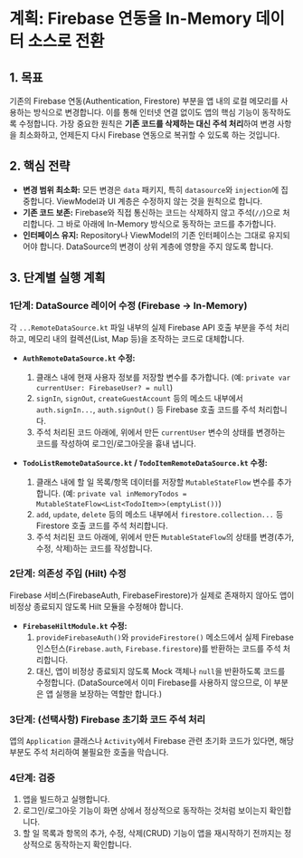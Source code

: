 # 계획: Firebase 연동을 In-Memory 데이터 소스로 전환

## 1. 목표

기존의 Firebase 연동(Authentication, Firestore) 부분을 앱 내의 로컬 메모리를 사용하는 방식으로 변경합니다. 이를 통해 인터넷 연결 없이도 앱의 핵심 기능이 동작하도록 수정합니다. 가장 중요한 원칙은 **기존 코드를 삭제하는 대신 주석 처리**하여 변경 사항을 최소화하고, 언제든지 다시 Firebase 연동으로 복귀할 수 있도록 하는 것입니다.

## 2. 핵심 전략

*   **변경 범위 최소화:** 모든 변경은 `data` 패키지, 특히 `datasource`와 `injection`에 집중합니다. ViewModel과 UI 계층은 수정하지 않는 것을 원칙으로 합니다.
*   **기존 코드 보존:** Firebase와 직접 통신하는 코드는 삭제하지 않고 주석(`//`)으로 처리합니다. 그 바로 아래에 In-Memory 방식으로 동작하는 코드를 추가합니다.
*   **인터페이스 유지:** Repository나 ViewModel의 기존 인터페이스는 그대로 유지되어야 합니다. DataSource의 변경이 상위 계층에 영향을 주지 않도록 합니다.

## 3. 단계별 실행 계획

### 1단계: DataSource 레이어 수정 (Firebase -> In-Memory)

각 `...RemoteDataSource.kt` 파일 내부의 실제 Firebase API 호출 부분을 주석 처리하고, 메모리 내의 컬렉션(List, Map 등)을 조작하는 코드로 대체합니다.

*   **`AuthRemoteDataSource.kt` 수정:**
    1.  클래스 내에 현재 사용자 정보를 저장할 변수를 추가합니다. (예: `private var currentUser: FirebaseUser? = null`)
    2.  `signIn`, `signOut`, `createGuestAccount` 등의 메소드 내부에서 `auth.signIn...`, `auth.signOut()` 등 Firebase 호출 코드를 주석 처리합니다.
    3.  주석 처리된 코드 아래에, 위에서 만든 `currentUser` 변수의 상태를 변경하는 코드를 작성하여 로그인/로그아웃을 흉내 냅니다.

*   **`TodoListRemoteDataSource.kt` / `TodoItemRemoteDataSource.kt` 수정:**
    1.  클래스 내에 할 일 목록/항목 데이터를 저장할 `MutableStateFlow` 변수를 추가합니다. (예: `private val inMemoryTodos = MutableStateFlow<List<TodoItem>>(emptyList())`)
    2.  `add`, `update`, `delete` 등의 메소드 내부에서 `firestore.collection...` 등 Firestore 호출 코드를 주석 처리합니다.
    3.  주석 처리된 코드 아래에, 위에서 만든 `MutableStateFlow`의 상태를 변경(추가, 수정, 삭제)하는 코드를 작성합니다.

### 2단계: 의존성 주입 (Hilt) 수정

Firebase 서비스(FirebaseAuth, FirebaseFirestore)가 실제로 존재하지 않아도 앱이 비정상 종료되지 않도록 Hilt 모듈을 수정해야 합니다.

*   **`FirebaseHiltModule.kt` 수정:**
    1.  `provideFirebaseAuth()`와 `provideFirestore()` 메소드에서 실제 Firebase 인스턴스(`Firebase.auth`, `Firebase.firestore`)를 반환하는 코드를 주석 처리합니다.
    2.  대신, 앱이 비정상 종료되지 않도록 Mock 객체나 `null`을 반환하도록 코드를 수정합니다. (DataSource에서 이미 Firebase를 사용하지 않으므로, 이 부분은 앱 실행을 보장하는 역할만 합니다.)

### 3단계: (선택사항) Firebase 초기화 코드 주석 처리

앱의 `Application` 클래스나 `Activity`에서 Firebase 관련 초기화 코드가 있다면, 해당 부분도 주석 처리하여 불필요한 호출을 막습니다.

### 4단계: 검증

1.  앱을 빌드하고 실행합니다.
2.  로그인/로그아웃 기능이 화면 상에서 정상적으로 동작하는 것처럼 보이는지 확인합니다.
3.  할 일 목록과 항목의 추가, 수정, 삭제(CRUD) 기능이 앱을 재시작하기 전까지는 정상적으로 동작하는지 확인합니다.
